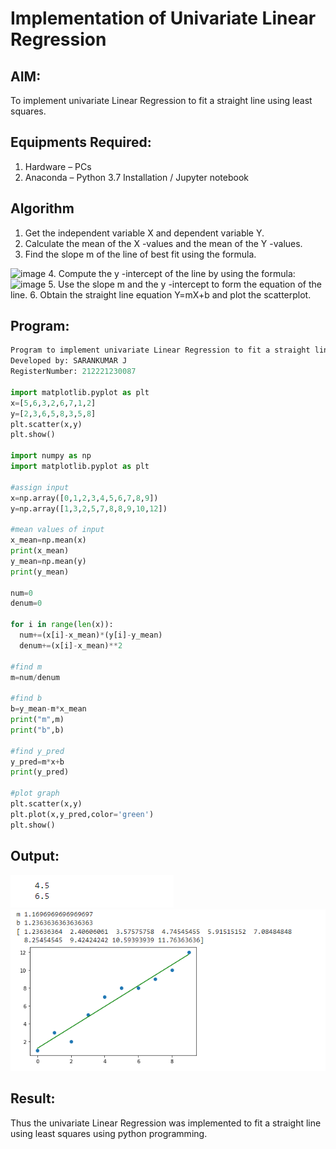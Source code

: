 # Implementation of Univariate Linear Regression
## AIM:
To implement univariate Linear Regression to fit a straight line using least squares.

## Equipments Required:
1. Hardware – PCs
2. Anaconda – Python 3.7 Installation / Jupyter notebook

## Algorithm
1. Get the independent variable X and dependent variable Y.
2. Calculate the mean of the X -values and the mean of the Y -values.
3. Find the slope m of the line of best fit using the formula. 
<img width="231" alt="image" src="https://user-images.githubusercontent.com/93026020/192078527-b3b5ee3e-992f-46c4-865b-3b7ce4ac54ad.png">
4. Compute the y -intercept of the line by using the formula:
<img width="148" alt="image" src="https://user-images.githubusercontent.com/93026020/192078545-79d70b90-7e9d-4b85-9f8b-9d7548a4c5a4.png">
5. Use the slope m and the y -intercept to form the equation of the line.
6. Obtain the straight line equation Y=mX+b and plot the scatterplot.

## Program:
```py
Program to implement univariate Linear Regression to fit a straight line using least squares.
Developed by: SARANKUMAR J
RegisterNumber: 212221230087

import matplotlib.pyplot as plt
x=[5,6,3,2,6,7,1,2]
y=[2,3,6,5,8,3,5,8]
plt.scatter(x,y)
plt.show()

import numpy as np
import matplotlib.pyplot as plt

#assign input
x=np.array([0,1,2,3,4,5,6,7,8,9])
y=np.array([1,3,2,5,7,8,8,9,10,12])

#mean values of input
x_mean=np.mean(x)
print(x_mean)
y_mean=np.mean(y)
print(y_mean)

num=0
denum=0

for i in range(len(x)):
  num+=(x[i]-x_mean)*(y[i]-y_mean)
  denum+=(x[i]-x_mean)**2

#find m
m=num/denum

#find b
b=y_mean-m*x_mean
print("m",m)
print("b",b)

#find y_pred
y_pred=m*x+b
print(y_pred)

#plot graph
plt.scatter(x,y)
plt.plot(x,y_pred,color='green')
plt.show() 

```

## Output:
![best fit line](2.png)
![best fit line](3.png)


## Result:
Thus the univariate Linear Regression was implemented to fit a straight line using least squares using python programming.
